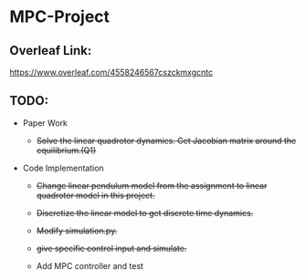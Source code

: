 # MPC-Project

## Overleaf Link:

https://www.overleaf.com/4558246567cszckmxgcntc


## TODO:
* Paper Work
    + ~~Solve the linear quadrotor dynamics. Get Jacobian matrix around the equilibrium.(Q1)~~

* Code Implementation
    + ~~Change linear pendulum model from the assignment to linear quadrotor model in this project.~~

    + ~~Discretize the linear model to get discrete time dynamics.~~
    
    + ~~Modify simulation.py.~~

    + ~~give specific control input and simulate.~~

    + Add MPC controller and test